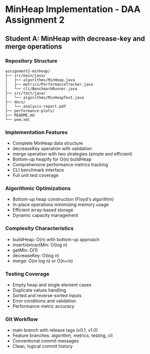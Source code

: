 # MinHeap Implementation - DAA Assignment 2

## Student A: MinHeap with decrease-key and merge operations

### Repository Structure
```text
assignment2-minheap/
├── src/main/java/
│   ├── algorithms/MinHeap.java
│   ├── metrics/PerformanceTracker.java
│   └── cli/BenchmarkRunner.java
├── src/test/java/
│   └── algorithms/MinHeapTest.java
├── docs/
│   └── analysis-report.pdf
├── performance-plots/
├── README.md
└── pom.xml
```

### Implementation Features
- Complete MinHeap data structure
- decreaseKey operation with validation
- merge operation with two strategies (simple and efficient)
- Bottom-up heapify for O(n) buildHeap
- Comprehensive performance metrics tracking
- CLI benchmark interface
- Full unit test coverage

### Algorithmic Optimizations
- Bottom-up heap construction (Floyd's algorithm)
- In-place operations minimizing memory usage
- Efficient array-based storage
- Dynamic capacity management

### Complexity Characteristics
- buildHeap: O(n) with bottom-up approach
- insert/extractMin: O(log n)
- getMin: O(1)
- decreaseKey: O(log n)
- merge: O(m log n) or O(n+m)

### Testing Coverage
- Empty heap and single element cases
- Duplicate values handling
- Sorted and reverse-sorted inputs
- Error conditions and validation
- Performance metric accuracy

### Git Workflow
- main branch with release tags (v0.1, v1.0)
- Feature branches: algorithm, metrics, testing, cli
- Conventional commit messages
- Clean, logical commit history

